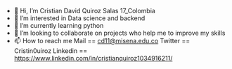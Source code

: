 - 👋 Hi, I’m Cristian David Quiroz Salas 17_Colombia
- 👀 I’m interested in Data science and backend 
- 🌱 I’m currently learning python 
- 💞️ I’m looking to collaborate on projects who help me to improve my skills 
- 📫 How to reach me 
Mail == cd11@misena.edu.co
Twitter == Cristin0uiroz
Linkedin == https://www.linkedin.com/in/cristianquiroz1034916211/

<!---
cristianq11/cristianq11 is a ✨ special ✨ repository because its `README.md` (this file) appears on your GitHub profile.
You can click the Preview link to take a look at your changes.
--->
